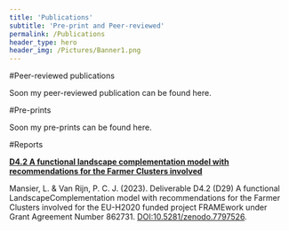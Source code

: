 ```yaml
---
title: 'Publications'
subtitle: 'Pre-print and Peer-reviewed'
permalink: /Publications
header_type: hero
header_img: /Pictures/Banner1.png
---
```


#Peer-reviewed publications

Soon my peer-reviewed publication can be found here.

#Pre-prints

Soon my pre-prints can be found here.

#Reports

**[D4.2 A functional landscape complementation model with recommendations for the Farmer Clusters involved]( https://www.researchgate.net/publication/370083771_D42_A_functional_landscape_complementation_model_with_recommendations_for_the_Farmer_Clusters_involved)**

Mansier, L. & Van Rijn, P. C. J. (2023). Deliverable D4.2 (D29) A functional LandscapeComplementation model with recommendations for the Farmer Clusters involved for the EU-H2020 funded project FRAMEwork under Grant Agreement Number 862731. [DOI:10.5281/zenodo.7797526](https://zenodo.org/record/7797526). 

